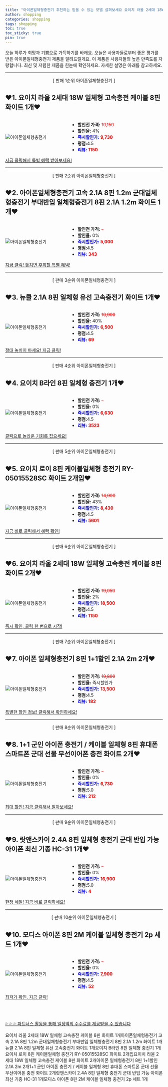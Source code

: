 ```yaml
---
title: "아이폰일체형충전기 추천하는 믿을 수 있는 모델 살펴보세요 요이치 라울 2세대 18W 일체형"
author: shopping
categories: shopping
tags: shopping
toc: true
toc_sticky: true
pin: true
---
```

오늘 하루가 희망과 기쁨으로 가득하기를 바래요. 오늘은 사용자들로부터 좋은 평가를 받은 아이폰일체형충전기 제품을 알려드릴게요. 이 제품은 사용자들의 높은 만족도를 자랑합니다. 최신 및 저렴한 제품을 한눈에 확인하세요. 자세한 설명은 아래를 참고하세요.

---
<p class="toplist" style="margin: 0 auto; display: block; width: fit-content;">[ 판매 1순위 아이폰일체형충전기 ]</p>

<h2><strong>❤️1. 요이치 라울 2세대 18W 일체형 고속충전 케이블 8핀 화이트 1개❤️</strong></h2>

<div style="display: flex; align-items: center;">
    <div style="flex: 0.4;">
        <img src="https://thumbnail7.coupangcdn.com/thumbnails/remote/230x230ex/image/rs_quotation_api/xw9eewj2/f0308e01d305411eb4180134f1ea887e.jpg" alt="아이폰일체형충전기" style="max-width: 100%;">
    </div>
    <div style="flex: 0.6; margin-left: 10px;">
        <ul>
            <li><strong>할인전 가격:</strong> <del style="color: red;">10,150</del></li>
            <li><strong>할인율:</strong> 4%</li>
            <li><span style='color:blue'><strong>즉시할인가:</strong></span> <span style='color:red'><strong>9,730</strong></span></li>
            <li><strong>평점:</strong>4.5</li>
            <li><span style='color:blue'><strong>리뷰:</strong></span> <span style='color:red'><strong>1150</strong></span></li>
        </ul>
    </div>
</div>
<div class="center">
    <a href="https://William4Davisa.github.io?lptag=AF9450613&subid=githubio&pageKey=6142805267&traceid=V0-153&itemId=11797778259&vendorItemId=79071365087" class="myButton">
        지금 클릭해서 특별 혜택 받아보세요!
    </a>
</div>


---
<p class="toplist" style="margin: 0 auto; display: block; width: fit-content;">[ 판매 2순위 아이폰일체형충전기 ]</p>

<h2><strong>❤️2. 아이폰일체형충전기 고속 2.1A 8핀 1.2m 군대일체형충전기 부대반입 일체형충전기 8핀 2.1A 1.2m 화이트 1개❤️</strong></h2>

<div style="display: flex; align-items: center;">
    <div style="flex: 0.4;">
        <img src="https://thumbnail7.coupangcdn.com/thumbnails/remote/230x230ex/image/vendor_inventory/0f9f/43f665f567338e287ec5998c23b414d876585dc786ebdec28f46ac02ff04.jpg" alt="아이폰일체형충전기" style="max-width: 100%;">
    </div>
    <div style="flex: 0.6; margin-left: 10px;">
        <ul>
            <li><strong>할인전 가격:</strong> <del style="color: red;">-</del></li>
            <li><strong>할인율:</strong> 0%</li>
            <li><span style='color:blue'><strong>즉시할인가:</strong></span> <span style='color:red'><strong>5,000</strong></span></li>
            <li><strong>평점:</strong>4.5</li>
            <li><span style='color:blue'><strong>리뷰:</strong></span> <span style='color:red'><strong>343</strong></span></li>
        </ul>
    </div>
</div>
<div class="center">
    <a href="https://William4Davisa.github.io?lptag=AF9450613&subid=githubio&pageKey=6836337810&traceid=V0-153&itemId=16243178133&vendorItemId=90774885490" class="myButton">
        지금 클릭! 놓치면 후회할 특별 혜택!
    </a>
</div>


---
<p class="toplist" style="margin: 0 auto; display: block; width: fit-content;">[ 판매 3순위 아이폰일체형충전기 ]</p>

<h2><strong>❤️3. 뉴클 2.1A 8핀 일체형 유선 고속충전기 화이트 1개❤️</strong></h2>

<div style="display: flex; align-items: center;">
    <div style="flex: 0.4;">
        <img src="https://thumbnail7.coupangcdn.com/thumbnails/remote/230x230ex/image/retail/images/2024/04/24/14/9/f53158c8-3b5b-4078-8d0a-b2242cbad044.jpg" alt="아이폰일체형충전기" style="max-width: 100%;">
    </div>
    <div style="flex: 0.6; margin-left: 10px;">
        <ul>
            <li><strong>할인전 가격:</strong> <del style="color: red;">10,900</del></li>
            <li><strong>할인율:</strong> 40%</li>
            <li><span style='color:blue'><strong>즉시할인가:</strong></span> <span style='color:red'><strong>6,500</strong></span></li>
            <li><strong>평점:</strong>4.5</li>
            <li><span style='color:blue'><strong>리뷰:</strong></span> <span style='color:red'><strong>69</strong></span></li>
        </ul>
    </div>
</div>
<div class="center">
    <a href="https://William4Davisa.github.io?lptag=AF9450613&subid=githubio&pageKey=8054338072&traceid=V0-153&itemId=22601311355&vendorItemId=89642957370" class="myButton">
        절대 놓치지 마세요! 지금 클릭!
    </a>
</div>


---
<p class="toplist" style="margin: 0 auto; display: block; width: fit-content;">[ 판매 4순위 아이폰일체형충전기 ]</p>

<h2><strong>❤️4. 요이치 B라인 8핀 일체형 충전기 1개❤️</strong></h2>

<div style="display: flex; align-items: center;">
    <div style="flex: 0.4;">
        <img src="https://thumbnail7.coupangcdn.com/thumbnails/remote/230x230ex/image/retail/images/1235071088890184-ae0cc1b3-4f9c-43ab-9f46-a9ba8cd1ce76.jpg" alt="아이폰일체형충전기" style="max-width: 100%;">
    </div>
    <div style="flex: 0.6; margin-left: 10px;">
        <ul>
            <li><strong>할인전 가격:</strong> <del style="color: red;">-</del></li>
            <li><strong>할인율:</strong> 0%</li>
            <li><span style='color:blue'><strong>즉시할인가:</strong></span> <span style='color:red'><strong>6,630</strong></span></li>
            <li><strong>평점:</strong>4.5</li>
            <li><span style='color:blue'><strong>리뷰:</strong></span> <span style='color:red'><strong>3523</strong></span></li>
        </ul>
    </div>
</div>
<div class="center">
    <a href="https://William4Davisa.github.io?lptag=AF9450613&subid=githubio&pageKey=1625497330&traceid=V0-153&itemId=2773209491&vendorItemId=70763027637" class="myButton">
        클릭으로 놀라운 기회를 잡으세요!
    </a>
</div>


---
<p class="toplist" style="margin: 0 auto; display: block; width: fit-content;">[ 판매 5순위 아이폰일체형충전기 ]</p>

<h2><strong>❤️5. 요이치 로이 8핀 케이블일체형 충전기 RY-05015528SC 화이트 2개입❤️</strong></h2>

<div style="display: flex; align-items: center;">
    <div style="flex: 0.4;">
        <img src="https://thumbnail6.coupangcdn.com/thumbnails/remote/230x230ex/image/retail/images/9026060309578817-38a3c04f-d18b-4131-bc11-f2222126d3c9.png" alt="아이폰일체형충전기" style="max-width: 100%;">
    </div>
    <div style="flex: 0.6; margin-left: 10px;">
        <ul>
            <li><strong>할인전 가격:</strong> <del style="color: red;">14,900</del></li>
            <li><strong>할인율:</strong> 43%</li>
            <li><span style='color:blue'><strong>즉시할인가:</strong></span> <span style='color:red'><strong>8,430</strong></span></li>
            <li><strong>평점:</strong>4.5</li>
            <li><span style='color:blue'><strong>리뷰:</strong></span> <span style='color:red'><strong>5601</strong></span></li>
        </ul>
    </div>
</div>
<div class="center">
    <a href="https://William4Davisa.github.io?lptag=AF9450613&subid=githubio&pageKey=57638685&traceid=V0-153&itemId=199785945&vendorItemId=3474886052" class="myButton">
        지금 바로 클릭해서 혜택 확인!
    </a>
</div>


---
<p class="toplist" style="margin: 0 auto; display: block; width: fit-content;">[ 판매 6순위 아이폰일체형충전기 ]</p>

<h2><strong>❤️6. 요이치 라울 2세대 18W 일체형 고속충전 케이블 8핀 화이트 2개❤️</strong></h2>

<div style="display: flex; align-items: center;">
    <div style="flex: 0.4;">
        <img src="https://thumbnail9.coupangcdn.com/thumbnails/remote/230x230ex/image/rs_quotation_api/kydswp9y/ebb9e9aef88a4a0184c2f2544f1255ca.jpg" alt="아이폰일체형충전기" style="max-width: 100%;">
    </div>
    <div style="flex: 0.6; margin-left: 10px;">
        <ul>
            <li><strong>할인전 가격:</strong> <del style="color: red;">19,050</del></li>
            <li><strong>할인율:</strong> 2%</li>
            <li><span style='color:blue'><strong>즉시할인가:</strong></span> <span style='color:red'><strong>18,500</strong></span></li>
            <li><strong>평점:</strong>4.5</li>
            <li><span style='color:blue'><strong>리뷰:</strong></span> <span style='color:red'><strong>1150</strong></span></li>
        </ul>
    </div>
</div>
<div class="center">
    <a href="https://William4Davisa.github.io?lptag=AF9450613&subid=githubio&pageKey=6142805267&traceid=V0-153&itemId=16781229341&vendorItemId=83962244698" class="myButton">
        즉시 확인, 클릭 한 번으로 시작!
    </a>
</div>


---
<p class="toplist" style="margin: 0 auto; display: block; width: fit-content;">[ 판매 7순위 아이폰일체형충전기 ]</p>

<h2><strong>❤️7. 아이폰 일체형충전기 8핀 1+1할인 2.1A 2m 2개❤️</strong></h2>

<div style="display: flex; align-items: center;">
    <div style="flex: 0.4;">
        <img src="https://thumbnail10.coupangcdn.com/thumbnails/remote/230x230ex/image/vendor_inventory/0566/c59b87dd8f2d2d8bb68e83a03a7d5d3c902e74faed4f321db001eca5baa2.png" alt="아이폰일체형충전기" style="max-width: 100%;">
    </div>
    <div style="flex: 0.6; margin-left: 10px;">
        <ul>
            <li><strong>할인전 가격:</strong> <del style="color: red;">19,800</del></li>
            <li><strong>할인율:</strong> 즉시할인가</li>
            <li><span style='color:blue'><strong>즉시할인가:</strong></span> <span style='color:red'><strong>13,500</strong></span></li>
            <li><strong>평점:</strong>4.5</li>
            <li><span style='color:blue'><strong>리뷰:</strong></span> <span style='color:red'><strong>182</strong></span></li>
        </ul>
    </div>
</div>
<div class="center">
    <a href="https://William4Davisa.github.io?lptag=AF9450613&subid=githubio&pageKey=7604909747&traceid=V0-153&itemId=23101585089&vendorItemId=90134919032" class="myButton">
        특별한 할인 정보! 클릭해서 확인하세요!
    </a>
</div>


---
<p class="toplist" style="margin: 0 auto; display: block; width: fit-content;">[ 판매 8순위 아이폰일체형충전기 ]</p>

<h2><strong>❤️8. 1+1 군인 아이폰 충전기 / 케이블 일체형 8핀 휴대폰 스마트폰 군대 선물 무선이어폰 충전 화이트 2개❤️</strong></h2>

<div style="display: flex; align-items: center;">
    <div style="flex: 0.4;">
        <img src="https://thumbnail7.coupangcdn.com/thumbnails/remote/230x230ex/image/vendor_inventory/d188/99d78af1b0a1ca5628a03bdf688c5943521105761f181ae7c41cf1f00ce1.jpg" alt="아이폰일체형충전기" style="max-width: 100%;">
    </div>
    <div style="flex: 0.6; margin-left: 10px;">
        <ul>
            <li><strong>할인전 가격:</strong> <del style="color: red;">-</del></li>
            <li><strong>할인율:</strong> 0%</li>
            <li><span style='color:blue'><strong>즉시할인가:</strong></span> <span style='color:red'><strong>6,730</strong></span></li>
            <li><strong>평점:</strong>5.0</li>
            <li><span style='color:blue'><strong>리뷰:</strong></span> <span style='color:red'><strong>212</strong></span></li>
        </ul>
    </div>
</div>
<div class="center">
    <a href="https://William4Davisa.github.io?lptag=AF9450613&subid=githubio&pageKey=4612421174&traceid=V0-153&itemId=5703548502&vendorItemId=90026973830" class="myButton">
        최대 할인! 지금 클릭해서 알아보세요!
    </a>
</div>


---
<p class="toplist" style="margin: 0 auto; display: block; width: fit-content;">[ 판매 9순위 아이폰일체형충전기 ]</p>

<h2><strong>❤️9. 랏앤스카이 2.4A 8핀 일체형 충전기 군대 반입 가능 아이폰 최신 기종 HC-31 1개❤️</strong></h2>

<div style="display: flex; align-items: center;">
    <div style="flex: 0.4;">
        <img src="https://thumbnail7.coupangcdn.com/thumbnails/remote/230x230ex/image/vendor_inventory/2645/3d4502a5752978e864984d2d8a2727dc03d3177160ab5dc5949d18929ebb.jpg" alt="아이폰일체형충전기" style="max-width: 100%;">
    </div>
    <div style="flex: 0.6; margin-left: 10px;">
        <ul>
            <li><strong>할인전 가격:</strong> <del style="color: red;">-</del></li>
            <li><strong>할인율:</strong> 0%</li>
            <li><span style='color:blue'><strong>즉시할인가:</strong></span> <span style='color:red'><strong>16,900</strong></span></li>
            <li><strong>평점:</strong>5.0</li>
            <li><span style='color:blue'><strong>리뷰:</strong></span> <span style='color:red'><strong>4</strong></span></li>
        </ul>
    </div>
</div>
<div class="center">
    <a href="https://William4Davisa.github.io?lptag=AF9450613&subid=githubio&pageKey=6941880802&traceid=V0-153&itemId=16836836773&vendorItemId=89117512641" class="myButton">
        한정 세일! 지금 바로 클릭하세요!
    </a>
</div>


---
<p class="toplist" style="margin: 0 auto; display: block; width: fit-content;">[ 판매 10순위 아이폰일체형충전기 ]</p>

<h2><strong>❤️10. 모디스 아이폰 8핀 2M 케이블 일체형 충전기 2p 세트 1개❤️</strong></h2>

<div style="display: flex; align-items: center;">
    <div style="flex: 0.4;">
        <img src="https://thumbnail8.coupangcdn.com/thumbnails/remote/230x230ex/image/vendor_inventory/697f/d726f66e273d8db763d3c1484a8d4c248b5e0af5856f552420d017a83203.jpg" alt="아이폰일체형충전기" style="max-width: 100%;">
    </div>
    <div style="flex: 0.6; margin-left: 10px;">
        <ul>
            <li><strong>할인전 가격:</strong> <del style="color: red;">-</del></li>
            <li><strong>할인율:</strong> 0%</li>
            <li><span style='color:blue'><strong>즉시할인가:</strong></span> <span style='color:red'><strong>7,900</strong></span></li>
            <li><strong>평점:</strong>4.5</li>
            <li><span style='color:blue'><strong>리뷰:</strong></span> <span style='color:red'><strong>52</strong></span></li>
        </ul>
    </div>
</div>
<div class="center">
    <a href="https://William4Davisa.github.io?lptag=AF9450613&subid=githubio&pageKey=7770139699&traceid=V0-153&itemId=20974609416&vendorItemId=90681895590" class="myButton">
        최저가 확인, 지금 클릭!
    </a>
</div>

<br><br><br>[💦 💦 💦 파트너스 활동을 통해 일정액의 수수료를 제공받을 수 있습니다](https://link.coupang.com/a/bcpT2c)<br><br>요이치 라울 2세대 18W 일체형 고속충전 케이블 8핀 화이트 1개아이폰일체형충전기 고속 2.1A 8핀 1.2m 군대일체형충전기 부대반입 일체형충전기 8핀 2.1A 1.2m 화이트 1개뉴클 2.1A 8핀 일체형 유선 고속충전기 화이트 1개요이치 B라인 8핀 일체형 충전기 1개요이치 로이 8핀 케이블일체형 충전기 RY-05015528SC 화이트 2개입요이치 라울 2세대 18W 일체형 고속충전 케이블 8핀 화이트 2개아이폰 일체형충전기 8핀 1+1할인 2.1A 2m 2개1+1 군인 아이폰 충전기 / 케이블 일체형 8핀 휴대폰 스마트폰 군대 선물 무선이어폰 충전 화이트 2개랏앤스카이 2.4A 8핀 일체형 충전기 군대 반입 가능 아이폰 최신 기종 HC-31 1개모디스 아이폰 8핀 2M 케이블 일체형 충전기 2p 세트 1개